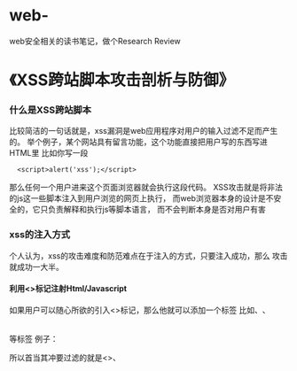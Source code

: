 # web-
web安全相关的读书笔记，做个Research Review

# 《XSS跨站脚本攻击剖析与防御》

### 什么是XSS跨站脚本
比较简洁的一句话就是，xss漏洞是web应用程序对用户的输入过滤不足而产生的。
举个例子，某个网站具有留言功能，这个功能直接把用户写的东西写进HTML里
比如你写一段
    
      <script>alert('xss');</script>
那么任何一个用户进来这个页面浏览器就会执行这段代码。
XSS攻击就是将非法的js这一些脚本注入到用户浏览的网页上执行，
而web浏览器本身的设计是不安全的，它只负责解释和执行js等脚本语言，
而不会判断本身是否对用户有害

### xss的注入方式
个人认为，xss的攻击难度和防范难点在于注入的方式，只要注入成功，那么
攻击就成功一大半。
#### 利用<>标记注射Html/Javascript
如果用户可以随心所欲的引入<>标记，那么他就可以添加一个标签
比如<script></script>、<img>、<table></table>等标签
例子：
> <script>alert('xss');</script>
所以首当其冲要过滤的就是<>、<script>
#### 利用html属性
很多html标记中的属性都支持javascript:[code]伪协议的形式，这个特殊的协议类型声明了
URL的主体是任意的js代码，有js解释器运行
例子：
> <img src=“javascript:alert('xss');”>

未完待续。。。
